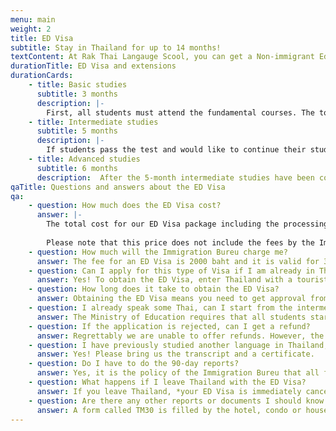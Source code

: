```yaml
---
menu: main
weight: 2
title: ED Visa
subtitle: Stay in Thailand for up to 14 months!
textContent: At Rak Thai Langauge Scool, you can get a Non-immigrant Education Visa, which allows you to stay in Thailand while studying the Thai language. Contact us to find out more, we will help with any paperwork!
durationTitle: ED Visa and extensions
durationCards:
    - title: Basic studies
      subtitle: 3 months
      description: |-
        First, all students must attend the fundamental courses. The total duration of these courses is 3 months. After 3 months students will be taken to the Ministry of Education for a brief test to prove their skills.
    - title: Intermediate studies
      subtitle: 5 months
      description: |-
        If students pass the test and would like to continue their studies with an intermediate ED visa for 5 more months, RTL will file an extension for them.
    - title: Advanced studies
      subtitle: 6 months
      description:  After the 5-month intermediate studies have been completed, students can apply for the advanced ED visa for 6 more months.
qaTitle: Questions and answers about the ED Visa
qa:
    - question: How much does the ED Visa cost?
      answer: |-
        The total cost for our ED Visa package including the processing fee for Ministry of Education and 3 courses is 24 500 baht. The tuition must be paid beforehand, as otherwise the Ministry will not accept the application.
        
        Please note that this price does not include the fees by the Immigration Bureau.
    - question: How much will the Immigration Bureu charge me?
      answer: The fee for an ED Visa is 2000 baht and it is valid for 3 months. Each extension of the ED Visa costs 1900 baht and it and extensions are granted for 2 months at a time by the Immigration Bureau for the duration of advanced and intermediate studies.
    - question: Can I apply for this type of Visa if I am already in Thailand?
      answer: Yes! To obtain the ED Visa, enter Thailand with a tourist visa and then talk to us. We can change your tourist visa or visa exemption to an ED Visa. Please note that other visa types cannot be changed to an ED Visa.
    - question: How long does it take to obtain the ED Visa?
      answer: Obtaining the ED Visa means you need to get approval from two authorities; The Ministry of Education and the Immigration Bureau. The process can be somewhat lengthy and you should have at least 35-45 days left on your current tourist visa before talking to us.
    - question: I already speak some Thai, can I start from the intermediate level?
      answer: The Ministry of Education requires that all students start from the basic level.
    - question: If the application is rejected, can I get a refund?
      answer: Regrettably we are unable to offer refunds. However, the courses you have purchased do not need to be used right away. When you purchase 3 months of courses, you can use them at any time in the future.
    - question: I have previously studied another language in Thailand, can I get a new ED Visa for studying Thai?
      answer: Yes! Please bring us the transcript and a certificate.
    - question: Do I have to do the 90-day reports?
      answer: Yes, it is the policy of the Immigration Bureu that all foreigners residing in Thailand must report their address to the Immigration Bureau every 90 days. This also applies to those with the ED Visa. This is easier as it used to be, as in most cases reporting can be done online or by booking an appointment with the Immigration Bureau online to avoid queues. 
    - question: What happens if I leave Thailand with the ED Visa?
      answer: If you leave Thailand, *your ED Visa is immediately cancelled* and you re-enter with a tourist visa. If you wish to re-enter Thailand and keep your ED Visa, it is very important that you purchase a re-entry permit before leaving the country. A single-use re-entry permit costs 1000 baht and can be purchased at border checkpoints and airports.
    - question: Are there any other reports or documents I should know about?
      answer: A form called TM30 is filled by the hotel, condo or house owner when a foreigner stays in their property. This can be done online. Hotels are familiar with the practice, but house and condo owners might not be be aware of the regulation if this is the first time they are renting property to a foreigner. Please ask them to fill the TM30 form. It is also a good practice to ask them to send you a screenshot of the filled TM30 form. While TM30 is not technically your responsibility, the Immigration Bureau occasionally asks to see some kind of proof of the filled form.
---
```

